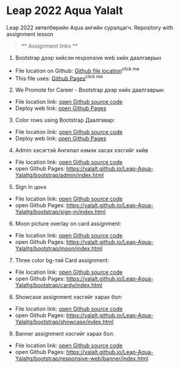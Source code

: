 # Leap 2022 Aqua Yalalt
Leap 2022 хөтөлбөрийн Aqua ангийн суралцагч. Repository with assignment lesson
> ** Assignment links **
1. Bootstrap дээр хийсэн responsive web хийх даалгаврын 
- File location on Github: [Github file location](https://github.com/Yalalt/Leap-Aqua-Yalaltg/blob/main/bootstrap/responsive-web/index.html)<sup>click me</sup>
- This file uses: [Github Pages](https://yalalt.github.io/Leap-Aqua-Yalaltg/bootstrap/responsive-web/index.html)<sup>click me</sup> 
2. We Promote for Career - Bootstrap дээр хийх даалгаврын:
- File location link: [open Github source code](https://github.com/Yalalt/Leap-Aqua-Yalaltg/tree/main/bootstrap/promote-career)
- Deploy web link: [open Github Pages](https://yalalt.github.io/Leap-Aqua-Yalaltg/bootstrap/promote-career/index.html)
3. Color rows using Bootstrap Даалгавар:
- File location link: [open Github source code](https://github.com/Yalalt/Leap-Aqua-Yalaltg/tree/main/bootstrap/color-rows)
- Deploy web link: [open Github Pages](https://yalalt.github.io/Leap-Aqua-Yalaltg/bootstrap/color-rows/index.html)
4. Admin хэсэгтэй Ангилал нэмэх хасах хэсгийг хийв
- File location link: [open Github source code](https://github.com/Yalalt/Leap-Aqua-Yalaltg/blob/main/bootstrap/admin/index.html)
- open Github Pages: https://yalalt.github.io/Leap-Aqua-Yalaltg/bootstrap/admin/index.html
5. Sign In цонх 
- File location link: [open Github source code](https://github.com/Yalalt/Leap-Aqua-Yalaltg/tree/main/bootstrap/sign-in)
- open Github Pages: https://yalalt.github.io/Leap-Aqua-Yalaltg/bootstrap/sign-in/index.html  
6. Moon picture overlay on card assignment:
- File location link: [open Github source code](https://github.com/Yalalt/Leap-Aqua-Yalaltg/tree/main/bootstrap/moon)
- open Github Pages: https://yalalt.github.io/Leap-Aqua-Yalaltg/bootstrap/moon/index.html  
7. Three color bg-тэй Card assignment:
- File location link: [open Github source code](https://github.com/Yalalt/Leap-Aqua-Yalaltg/tree/main/bootstrap/cardy)
- open Github Pages: https://yalalt.github.io/Leap-Aqua-Yalaltg/bootstrap/cardy/index.html  
8. Showcase assignment хэсгийг харах бол:
- File location link: [open Github source code](https://github.com/Yalalt/Leap-Aqua-Yalaltg/tree/main/bootstrap/showcase)
- open Github Pages: https://yalalt.github.io/Leap-Aqua-Yalaltg/bootstrap/showcase/index.html
9. Banner assignment хэсгийг харах бол:
- File location link: [open Github source code](https://github.com/Yalalt/Leap-Aqua-Yalaltg/blob/main/bootstrap/responsive-web/banner/index.html)
- open Github Pages: https://yalalt.github.io/Leap-Aqua-Yalaltg/bootstrap/responsive-web/banner/index.html

